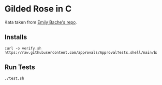 # Gilded Rose in C

Kata taken from [Emily Bache's repo](https://github.com/emilybache/GildedRose-Refactoring-Kata).

## Installs

```shell
curl -o verify.sh https://raw.githubusercontent.com/approvals/ApprovalTests.shell/main/bash/verify.sh
```

## Run Tests

```shell
./test.sh
```
